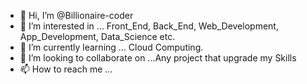 - 👋 Hi, I’m @Billionaire-coder
- 👀 I’m interested in ... Front_End, Back_End, Web_Development, App_Development, Data_Science etc.
- 🌱 I’m currently learning ... Cloud Computing.
- 💞️ I’m looking to collaborate on ...Any project that upgrade my Skills
- 📫 How to reach me ...

<!---
Billionaire-coder/Billionaire-coder is a ✨ special ✨ repository because its `README.md` (this file) appears on your GitHub profile.
You can click the Preview link to take a look at your changes.
--->
